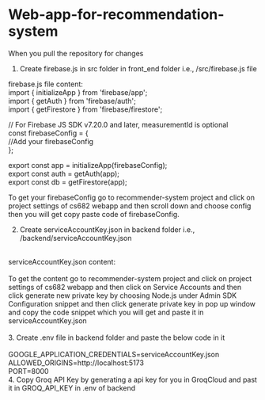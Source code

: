 # Web-app-for-recommendation-system

When you pull the repository for changes <br>

1. Create firebase.js in src folder in front_end folder i.e., /src/firebase.js file  <br>

firebase.js file content:  <br>
import { initializeApp } from 'firebase/app';  <br>
import { getAuth } from 'firebase/auth';  <br>
import { getFirestore } from 'firebase/firestore'; <br>

// For Firebase JS SDK v7.20.0 and later, measurementId is optional <br>
const firebaseConfig = { <br>
    //Add your firebaseConfig <br>
  }; <br>

  export const app = initializeApp(firebaseConfig); <br>
export const auth = getAuth(app); <br>
export const db = getFirestore(app); <br>

To get your firebaseConfig go to recommender-system project and click on project settings of cs682 webapp and then scroll down and choose config then you will get copy paste code of firebaseConfig. <br>

2. Create serviceAccountKey.json in backend folder i.e., /backend/serviceAccountKey.json <br>
<br>
serviceAccountKey.json content: <br>
<br>
 To get the content go to recommender-system project and click on project settings of cs682 webapp and then click on Service Accounts and then click generate new private key by choosing Node.js under Admin SDK Configuration snippet and then click generate private key in pop up window and copy the code snippet which you will get and paste it in serviceAccountKey.json  <br>
<br>
3. Create .env file in backend folder and paste the below code in it <br>
<br>
GOOGLE_APPLICATION_CREDENTIALS=serviceAccountKey.json <br>
ALLOWED_ORIGINS=http://localhost:5173 <br>
PORT=8000 <br>
4. Copy Groq API Key by generating a api key for you in GroqCloud and past it in GROQ_API_KEY in .env of backend

